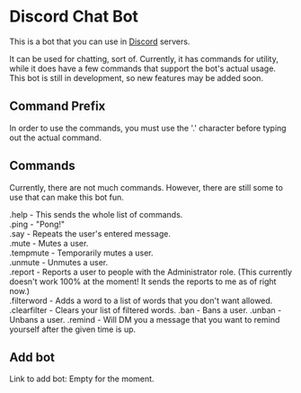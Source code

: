 # Discord Chat Bot
This is a bot that you can use in [Discord](https://discord.com/) servers.

It can be used for chatting, sort of. Currently, it has commands for utility, while it does have a few commands that support the bot's actual usage.
This bot is still in development, so new features may be added soon.

## Command Prefix
In order to use the commands, you must use the '.' character before typing out the actual command.

## Commands
Currently, there are not much commands. However, there are still some to use that can make this bot fun.

.help - This sends the whole list of commands.  
.ping - "Pong!"  
.say - Repeats the user's entered message.  
.mute - Mutes a user.  
.tempmute - Temporarily mutes a user.  
.unmute - Unmutes a user.  
.report - Reports a user to people with the Administrator role. (This currently doesn't work 100% at the moment! It sends the reports to me as of right now.)  
.filterword - Adds a word to a list of words that you don't want allowed.
.clearfilter - Clears your list of filtered words.
.ban - Bans a user.
.unban - Unbans a user.
.remind - Will DM you a message that you want to remind yourself after the given time is up.

## Add bot
Link to add bot: Empty for the moment.
